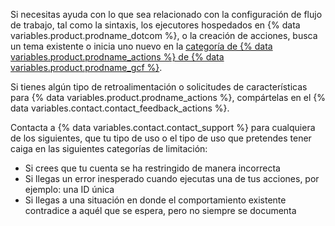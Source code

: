 Si necesitas ayuda con lo que sea relacionado con la configuración de flujo de trabajo, tal como la sintaxis, los ejecutores hospedados en {% data variables.product.prodname_dotcom %}, o la creación de acciones, busca un tema existente o inicia uno nuevo en la [categoría de {% data variables.product.prodname_actions %} de {% data variables.product.prodname_gcf %}](https://github.community/c/code-to-cloud/github-actions/41).

Si tienes algún tipo de retroalimentación o solicitudes de características para {% data variables.product.prodname_actions %}, compártelas en el {% data variables.contact.contact_feedback_actions %}.

Contacta a {% data variables.contact.contact_support %} para cualquiera de los siguientes, que tu tipo de uso o el tipo de uso que pretendes tener caiga en las siguientes categorías de limitación:

* Si crees que tu cuenta se ha restringido de manera incorrecta
* Si llegas un error inesperado cuando ejecutas una de tus acciones, por ejemplo: una ID única
* Si llegas a una situación en donde el comportamiento existente contradice a aquél que se espera, pero no siempre se documenta
